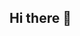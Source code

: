 ## Hi there 👋

<!--


# PENSHARE

Not paylaşma platformu!

## Proje Amacı ve Hedefleri

PenShare, öğrencilerin ders notlarını paylaşmalarını ve birbirleriyle işbirliği yapmalarını sağlayan bir platformdur. Temel hedef, öğrencilerin ders materyallerini kolayca paylaşmalarını ve bu paylaşımların doğruluğunu sağlamaktır. PenShare aynı zamanda yeni gelen öğrencilere hazır notlara erişim sağlayarak öğrenme süreçlerini kolaylaştırmayı hedefler.


## Takım Üyeleri 

Samet Gümüş
Atakan Akgül
Galip Hasan Kara
Eyüphan Kütahya
Selin Esra Öz
ChatGPT

## Takım Üyeleri Yetkinlikleri

Samet Gümüş -> Takım Lideri-Frontend Developer - Proje Yönetimi, HTML, CSS, JavaScript, React.js, kullanıcı arayüzü tasarımı
ChatGPT -> Full Stack Developer 
Atakan Akgül -> Frontend Developer - HTML, CSS, JavaScript, React.js, kullanıcı arayüzü tasarımı
Galip Hasan Kara -> Frontend Developer - HTML, CSS, JavaScript, React.js, kullanıcı arayüzü tasarımı
Eyüphan Kütahya -> Backend  Developer - Node.js, Express.js, MongoDB
Selin Esra Öz -> Backend  Developer -Node.js, Express.js, MongoDB

## Teknolojiler
Frontend: React.js
Backend: Node.js
Veritabanı: MongoDB

Node.js: Node.js, JavaScript çalıştırmak için kullanılan bir çalışma zamanı ortamıdır. Sunucu tarafında çalışır ve asenkron, olay tabanlı bir yapıya sahiptir. HTTP sunucusu olarak da kullanılabilir. Node.js, JavaScript kullanarak arka uç uygulamaları geliştirmek için idealdir.

React.js: React.js, kullanıcı arayüzü oluşturmak için kullanılan bir JavaScript kütüphanesidir. Özellikle tek sayfa uygulamaları (SPA) geliştirmek için popülerdir. React, bileşen tabanlı bir yapıya sahiptir ve verimli bir şekilde yeniden kullanılabilir bileşenler oluşturmayı sağlar.

MongoDB: MongoDB, belge tabanlı bir NoSQL veritabanıdır. JSON benzeri belgeleri depolar ve kullanıcıların kolayca sorgulama ve manipülasyon yapmasına olanak tanır. MongoDB, ölçeklenebilir, esnek ve hızlı bir veritabanı çözümüdür.


## Yazılım Geliştirme Metodolojisi

Kanban, iş akışını görsel olarak yönetmek için kullanılan bir yöntemdir. Kanban, işin farklı aşamalarını kolonlar şeklinde temsil eden bir pano üzerinde iş birimlerinin (kartların) sürüklenerek taşınmasına dayanır. Bu şekilde, işin durumu görsel olarak izlenebilir ve işin akışı optimize edilebilir.

Trello ise bu Kanban yöntemini dijital bir platformda sunar.

Trello'da her proje veya iş akışı bir "Pano" olarak adlandırılır. Panolar, genellikle işin farklı aşamalarını veya aşamaları temsil eder. Örneğin, "Yapılacaklar", "Üzerinde Çalışılanlar" ve "Tamamlananlar" gibi.

Her panoda, işin birimleri "Kartlar" olarak adlandırılır. Kartlar, belirli bir görevi veya işi temsil eder. Kartlar, panolar arasında sürüklenerek işin durumu güncellenir. -->
